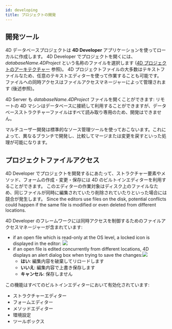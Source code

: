 ```yaml
---
id: developing
title: プロジェクトの開発
---
```


## 開発ツール

4D データベースプロジェクトは **4D Developer** アプリケーションを使ってローカルに作成します。 4D Developer でプロジェクトを開くには、*databaseName.4DProject* という名称のファイルを選択します ([4D プロジェクトのアーキテクチャー](architecture.md) 参照)。 4D プロジェクトファイルの大多数はテキストファイルなため、任意のテキストエディターを使って作業することも可能です。 ファイルへの同時アクセスはファイルアクセスマネージャーによって管理されます (後述参照)。

4D Server も *databaseName.4DProject* ファイルを開くことができます: リモートの 4D マシンはデータベースに接続して利用することができますが、データベースストラクチャーファイルはすべて読み取り専用のため、開発はできません。

マルチユーザー開発は標準的なソース管理ツールを使っておこないます。これによって、異なるブランチで開発し、比較してマージまたは変更を戻すといった処理が可能になります。

## プロジェクトファイルアクセス

4D Developer でプロジェクトを開発するにあたって、ストラクチャー要素やメソッド、フォームの作成・変更・保存には 4D のビルトインエディターを利用することができます。 このエディターの作業対象はディスク上のファイルなため、同じファイルが同時に編集されていたり削除されていたりといった場合には競合が発生します。 Since the editors use files on the disk, potential conflicts could happen if the same file is modified or even deleted from different locations.

4D Developer のフレームワークには同時アクセスを制御するためのファイルアクセスマネージャーが含まれています:

- if an open file which is read-only at the OS level, a locked icon is displayed in the editor: ![](../assets/en/Project/lockicon.png)
- if an open file is edited concurrently from different locations, 4D displays an alert dialog box when trying to save the changes:![](../assets/en/Project/projectReload.png)
  - **はい**: 編集内容を破棄してリロードします
  - **いいえ**: 編集内容で上書き保存します
  - **キャンセル**: 保存しません

この機能はすべてのビルトインエディターにおいて有効化されています:

- ストラクチャーエディター
- フォームエディター
- メソッドエディター
- 環境設定
- ツールボックス
